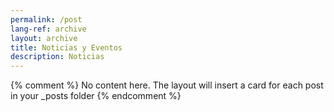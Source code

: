 ```yaml
---
permalink: /post
lang-ref: archive
layout: archive
title: Noticias y Eventos
description: Noticias
---
```


{% comment %}
  No content here. The layout will insert a card for each post in your _posts folder
{% endcomment %}